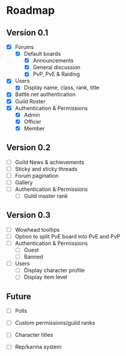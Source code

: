 Roadmap
=======

## Version 0.1
- [x] Forums
    - [x] Default boards
       - [x] Announcements
       - [x] General discussion
       - [x] PvP, PvE &amp; Raiding
- [x] Users
    - [x] Display name, class, rank, title
- [x] Battle.net authentication
- [x] Guild Roster
- [x] Authentication & Permissions
    - [x] Admin
    - [x] Officer
    - [x] Member

## Version 0.2
- [ ] Guild News & achievements
- [ ] Sticky and sticky threads
- [ ] Forum pagination
- [ ] Gallery
- [ ] Authentication & Permissions
    - [ ] Guild master rank

## Version 0.3
- [ ] Wowhead tooltips
- [ ] Option to split PvE board into PvE and PvP
- [ ] Authentication & Permissions
    - [ ] Guest
    - [ ] Banned
- [ ] Users
    - [ ] Display character profile
    - [ ] Display item level

## Future
- [ ] Polls
- [ ] Custom permissions/guild ranks
- [ ] Character titles
- [ ] Rep/karma system

